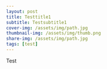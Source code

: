 ```yaml
---
layout: post
title: Testtitle1
subtitle: Testsubtitle1
cover-img: /assets/img/path.jpg
thumbnail-img: /assets/img/thumb.png
share-img: /assets/img/path.jpg
tags: [test]
---
```


Test
